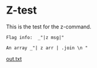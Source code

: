 # Z-test

This is the test for the z-command. 

    Flag info:  _"|z msg|"

    An array _"| z arr | .join \n "

[out.txt](# "save:")
